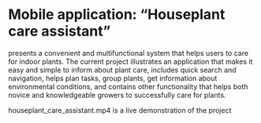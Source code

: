 # Mobile application: “Houseplant care assistant” 
presents a convenient and multifunctional system that helps users to care for indoor plants.
The current project illustrates an application that makes it easy and simple to inform about plant care, includes quick search and navigation, helps plan tasks, group plants, get information about environmental conditions, and contains other functionality that helps both novice and knowledgeable growers to successfully care for plants.

houseplant_care_assistant.mp4 is a live demonstration of the project
